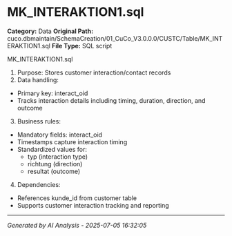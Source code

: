 # MK_INTERAKTION1.sql

**Category:** Data
**Original Path:** cuco.dbmaintain/SchemaCreation/01_CuCo_V3.0.0.0/CUSTC/Table/MK_INTERAKTION1.sql
**File Type:** SQL script

MK_INTERAKTION1.sql
1. Purpose: Stores customer interaction/contact records
2. Data handling:
- Primary key: interact_oid
- Tracks interaction details including timing, duration, direction, and outcome
3. Business rules:
- Mandatory fields: interact_oid
- Timestamps capture interaction timing
- Standardized values for:
  - typ (interaction type)
  - richtung (direction)
  - resultat (outcome)
4. Dependencies:
- References kunde_id from customer table
- Supports customer interaction tracking and reporting

---
*Generated by AI Analysis - 2025-07-05 16:32:05*
